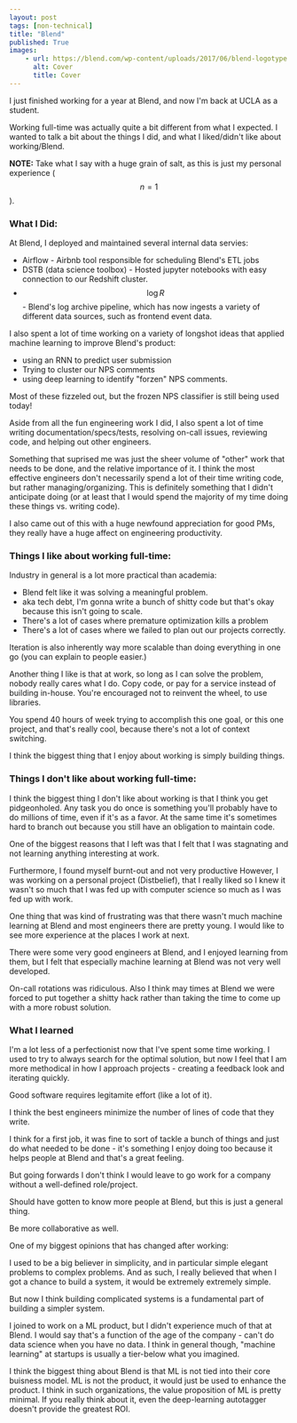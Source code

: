```yaml
---
layout: post
tags: [non-technical]
title: "Blend"
published: True
images:
    - url: https://blend.com/wp-content/uploads/2017/06/blend-logotype.png
      alt: Cover
      title: Cover
---
```


I just finished working for a year at Blend, and now I'm back at UCLA as a student. 

Working full-time was actually quite a bit different from what I expected.
I wanted to talk a bit about the things I did, and what I liked/didn't like about working/Blend. 

**NOTE:** Take what I say with a huge grain of salt, as this is just my personal experience ($$n=1$$). 

### What I Did:

At Blend, I deployed and maintained several internal data servies:
- Airflow - Airbnb tool responsible for scheduling Blend's ETL jobs
- DSTB (data science toolbox) - Hosted jupyter notebooks with easy connection to our Redshift cluster.
- $$\log R$$ - Blend's log archive pipeline, which has now ingests a variety of different data sources, such as frontend event data.

I also spent a lot of time working on a variety of longshot ideas that applied machine learning to improve Blend's product: 
- using an RNN to predict user submission
- Trying to cluster our NPS comments 
- using deep learning to identify "forzen" NPS comments. 

Most of these fizzeled out, but the frozen NPS classifier is still being used today! 

Aside from all the fun engineering work I did, I also spent a lot of time writing documentation/specs/tests, resolving on-call issues, reviewing code, and helping out other engineers.

Something that suprised me was just the sheer volume of "other" work that needs to be done, and the relative importance of it. I think the most effective engineers don't necessarily spend a lot of their time writing code, but rather managing/organizing. This is definitely something that I didn't anticipate doing (or at least that I would spend the majority of my time doing these things vs. writing code).

I also came out of this with a huge newfound appreciation for good PMs, they really have a huge affect on engineering productivity. 

### Things I like about working full-time:

Industry in general is a lot more practical than academia:
- Blend felt like it was solving a meaningful problem. 
- aka tech debt, I'm gonna write a bunch of shitty code but that's okay because this isn't going to scale.
- There's a lot of cases where premature optimization kills a problem
- There's a lot of cases where we failed to plan out our projects correctly.

Iteration is also inherently way more scalable than doing everything in one go (you can explain to people easier.)

Another thing I like is that at work, so long as I can solve the problem, nobody really cares what I do.
Copy code, or pay for a service instead of building in-house.
You're encouraged not to reinvent the wheel, to use libraries.

You spend 40 hours of week trying to accomplish this one goal, or this one project, and that's really cool, because there's not a lot of context switching.

I think the biggest thing that I enjoy about working is simply building things. 

### Things I don't like about working full-time:

I think the biggest thing I don't like about working is that I think you get pidgeonholed.
Any task you do once is something you'll probably have to do millions of time, even if it's as a favor.
At the same time it's sometimes hard to branch out because you still have an obligation to maintain code. 

One of the biggest reasons that I left was that I felt that I was stagnating and not learning anything interesting at work. 

Furthermore, I found myself burnt-out and not very productive  However, I was working on a personal project (Distbelief), that I really liked so I knew it wasn't so much that I was fed up with computer science so much as I was fed up with work.

One thing that was kind of frustrating was that there wasn't much machine learning at Blend and most engineers there are pretty young. I would like to see more experience at the places I work at next.

There were some very good engineers at Blend, and I enjoyed learning from them, but I felt that especially machine learning at Blend was not very well developed. 

On-call rotations was ridiculous. Also I think may times at Blend we were forced to put together a shitty hack rather than taking the time to come up with a more robust solution. 

### What I learned
I'm a lot less of a perfectionist  now that I've spent some time working. I used to try to always search for the optimal solution, but now I feel that I am more methodical in how I approach projects - creating a feedback look and iterating quickly.

Good software requires legitamite effort (like a lot of it).

I think the best engineers minimize the number of lines of code that they write.

I think for a first job, it was fine to sort of tackle a bunch of things and just do what needed to be done - it's something I enjoy doing too because it helps people at Blend and that's a great feeling. 

But going forwards I don't think I would leave to go work for a company without a well-defined role/project. 

Should have gotten to know more people at Blend, but this is just a general thing. 

Be more collaborative as well.

One of my biggest opinions that has changed after working:

I used to be a big believer in simplicity, and in particular simple elegant problems to complex problems. 
And as such, I really believed that when I got a chance to build a system, it would be extremely extremely simple. 

But now I think building complicated systems is a fundamental part of building a simpler system. 

I joined to work on a ML product, but I didn't experience much of that at Blend. I would say that's a function of the age of the company - can't do data science when you have no data. 
I think in general though, "machine learning" at startups is usually a tier-below what you imagined. 

I think the biggest thing about Blend is that ML is not tied into their core buisness model. ML is not the product, it would just be used to enhance the product. I think in such organizations, the value proposition of ML is pretty minimal. If you really think about it, even the deep-learning autotagger doesn't provide the greatest ROI.

